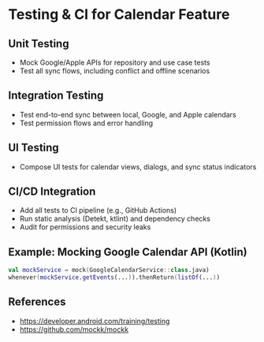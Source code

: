 # Testing & CI for Calendar Feature

## Unit Testing
- Mock Google/Apple APIs for repository and use case tests
- Test all sync flows, including conflict and offline scenarios

## Integration Testing
- Test end-to-end sync between local, Google, and Apple calendars
- Test permission flows and error handling

## UI Testing
- Compose UI tests for calendar views, dialogs, and sync status indicators

## CI/CD Integration
- Add all tests to CI pipeline (e.g., GitHub Actions)
- Run static analysis (Detekt, ktlint) and dependency checks
- Audit for permissions and security leaks

## Example: Mocking Google Calendar API (Kotlin)
```kotlin
val mockService = mock(GoogleCalendarService::class.java)
whenever(mockService.getEvents(...)).thenReturn(listOf(...))
```

## References
- https://developer.android.com/training/testing
- https://github.com/mockk/mockk

